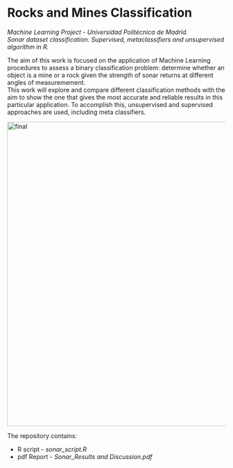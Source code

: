 # Rocks and Mines Classification
*Machine Learning Project - Universidad Politécnica de Madrid.  
Sonar dataset classification. Supervised, metaclassifiers and unsupervised algorithm in R.*
  
The aim of this work is focused on the application of Machine Learning procedures to assess a binary classification problem: determine whether an object is a mine or a rock given the strength of sonar returns at different angles of measuremement.  
This work will explore and compare different classification methods with the aim to show the one that gives the most accurate and reliable results in this particular application.
To accomplish this, unsupervised and supervised approaches are used, including meta classifiers.  

<img src="./final.jpg" alt="final" width="700"/>

The repository contains: 
- R script - *sonar_script.R*
- pdf Report - *Sonar_Results and Discussion.pdf*
